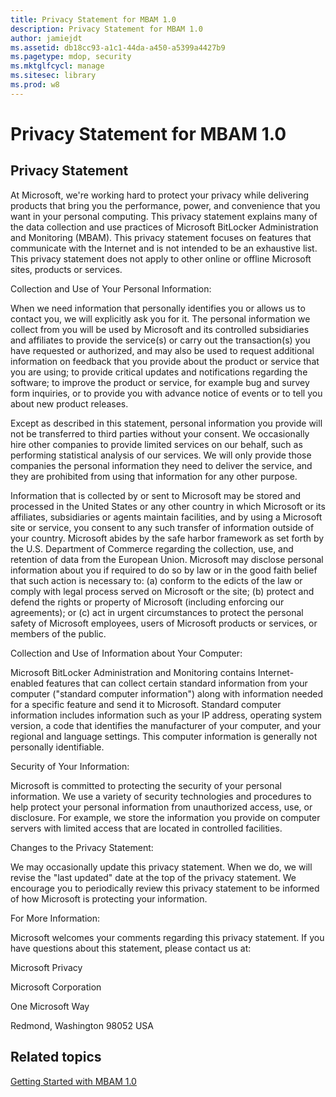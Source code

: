 ```yaml
---
title: Privacy Statement for MBAM 1.0
description: Privacy Statement for MBAM 1.0
author: jamiejdt
ms.assetid: db18cc93-a1c1-44da-a450-a5399a4427b9
ms.pagetype: mdop, security
ms.mktglfcycl: manage
ms.sitesec: library
ms.prod: w8
---
```



# Privacy Statement for MBAM 1.0


## Privacy Statement


At Microsoft, we're working hard to protect your privacy while delivering products that bring you the performance, power, and convenience that you want in your personal computing. This privacy statement explains many of the data collection and use practices of Microsoft BitLocker Administration and Monitoring (MBAM). This privacy statement focuses on features that communicate with the Internet and is not intended to be an exhaustive list. This privacy statement does not apply to other online or offline Microsoft sites, products or services.

Collection and Use of Your Personal Information:

When we need information that personally identifies you or allows us to contact you, we will explicitly ask you for it. The personal information we collect from you will be used by Microsoft and its controlled subsidiaries and affiliates to provide the service(s) or carry out the transaction(s) you have requested or authorized, and may also be used to request additional information on feedback that you provide about the product or service that you are using; to provide critical updates and notifications regarding the software; to improve the product or service, for example bug and survey form inquiries, or to provide you with advance notice of events or to tell you about new product releases.

Except as described in this statement, personal information you provide will not be transferred to third parties without your consent. We occasionally hire other companies to provide limited services on our behalf, such as performing statistical analysis of our services. We will only provide those companies the personal information they need to deliver the service, and they are prohibited from using that information for any other purpose.

Information that is collected by or sent to Microsoft may be stored and processed in the United States or any other country in which Microsoft or its affiliates, subsidiaries or agents maintain facilities, and by using a Microsoft site or service, you consent to any such transfer of information outside of your country. Microsoft abides by the safe harbor framework as set forth by the U.S. Department of Commerce regarding the collection, use, and retention of data from the European Union. Microsoft may disclose personal information about you if required to do so by law or in the good faith belief that such action is necessary to: (a) conform to the edicts of the law or comply with legal process served on Microsoft or the site; (b) protect and defend the rights or property of Microsoft (including enforcing our agreements); or (c) act in urgent circumstances to protect the personal safety of Microsoft employees, users of Microsoft products or services, or members of the public.

Collection and Use of Information about Your Computer:

Microsoft BitLocker Administration and Monitoring contains Internet-enabled features that can collect certain standard information from your computer ("standard computer information") along with information needed for a specific feature and send it to Microsoft. Standard computer information includes information such as your IP address, operating system version, a code that identifies the manufacturer of your computer, and your regional and language settings. This computer information is generally not personally identifiable.

Security of Your Information:

Microsoft is committed to protecting the security of your personal information. We use a variety of security technologies and procedures to help protect your personal information from unauthorized access, use, or disclosure. For example, we store the information you provide on computer servers with limited access that are located in controlled facilities.

Changes to the Privacy Statement:

We may occasionally update this privacy statement. When we do, we will revise the "last updated" date at the top of the privacy statement. We encourage you to periodically review this privacy statement to be informed of how Microsoft is protecting your information.

For More Information:

Microsoft welcomes your comments regarding this privacy statement. If you have questions about this statement, please contact us at:

Microsoft Privacy

Microsoft Corporation

One Microsoft Way

Redmond, Washington 98052 USA

## Related topics


[Getting Started with MBAM 1.0](getting-started-with-mbam-10.md)

 

 





